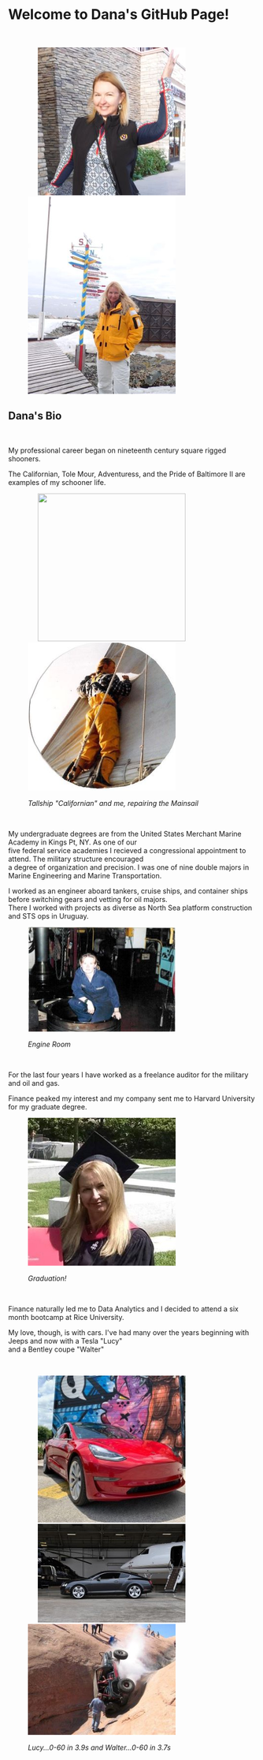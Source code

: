 <h1>Welcome to Dana's GitHub Page!</h1><br>
<figure>
  <p align="left">
    <img width="300" height="300"
      src="https://github.com/danawoodruff/danawoodruff.github.io/blob/main/Images/Avatar.jpg"
      hspace="20"><img width="300" src="https://github.com/danawoodruff/danawoodruff.github.io/blob/main/Images/Antarctica.JPG">
  </p>
</figure>
<h2>Dana's Bio</h2><br>
<p>My professional career began on nineteenth century square rigged shooners.</p>
<p>The Californian, Tole Mour, Adventuress, and the Pride of Baltimore II are examples of my schooner life.</p>
<figure>
  <p align="left">
    <img width="300" height="300"
      src="https://upload.wikimedia.org/wikipedia/commons/thumb/a/a0/Bateaugoelette.jpg/300px-Bateaugoelette.jpg"
      hspace="20"><img width="300" height="300"
      src="https://github.com/danawoodruff/danawoodruff.github.io/blob/main/Images/Schooner.JPG">
  <figcaption><em>Tallship "Californian" and me, repairing the Mainsail</em></figcaption>
  </p>
</figure>
<br>
<p>My undergraduate degrees are from the United States Merchant Marine Academy in Kings Pt, NY. As one of our <br>
  five federal service academies I recieved a congressional appointment to attend. The military structure encouraged<br>
  a degree of organization and precision. I was one of nine double majors in Marine Engineering and Marine
  Transportation.</p>
<p>I worked as an engineer aboard tankers, cruise ships, and container ships before switching gears and vetting for oil
  majors.<br>
  There I worked with projects as diverse as North Sea platform construction and STS ops in Uruguay.</p>
<figure>
  <p align="left">
    <img width="300" src="https://github.com/danawoodruff/danawoodruff.github.io/blob/main/Images/Eng.JPG">
  <figcaption><em>Engine Room</em></figcaption>
  </p>
</figure>
<br>
<p>For the last four years I have worked as a freelance auditor for the military and oil and gas.</p>
<p>Finance peaked my interest and my company sent me to Harvard University for my graduate degree.</p>
<figure>
  <p align="left">
    <img width="300" src="https://github.com/danawoodruff/danawoodruff.github.io/blob/main/Images/Harvard.JPG">
  <figcaption><em>Graduation!</em></figcaption>
  </p>
</figure>
<br>
<p>Finance naturally led me to Data Analytics and I decided to attend a six month bootcamp at Rice University.</p>
<p>My love, though, is with cars. I've had many over the years beginning with Jeeps and now with a Tesla "Lucy"<br>
  and a Bentley coupe "Walter"</p>

<figure>
  <br>
  <p align="left">
    <img width="300" src="https://github.com/danawoodruff/danawoodruff.github.io/blob/main/Images/Lucy.jpg"
      hspace="20"><img width="300"
      src="https://github.com/danawoodruff/danawoodruff.github.io/blob/main/Images/Walter.JPG" hspace="20"><img
      width="300" src="https://github.com/danawoodruff/danawoodruff.github.io/blob/main/Images/Jeep.JPG">
  </p>
  <figcaption><em>Lucy...0-60 in 3.9s and Walter...0-60 in 3.7s</em></figcaption>
</figure>

</body>

</html>
